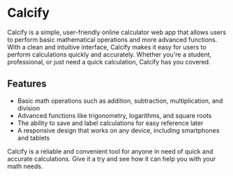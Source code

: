 # Calcify

Calcify is a simple, user-friendly online calculator web app that allows users to perform basic mathematical operations and more advanced functions. With a clean and intuitive interface, Calcify makes it easy for users to perform calculations quickly and accurately. Whether you're a student, professional, or just need a quick calculation, Calcify has you covered.

## Features

- Basic math operations such as addition, subtraction, multiplication, and division
- Advanced functions like trigonometry, logarithms, and square roots
- The ability to save and label calculations for easy reference later
- A responsive design that works on any device, including smartphones and tablets

Calcify is a reliable and convenient tool for anyone in need of quick and accurate calculations. Give it a try and see how it can help you with your math needs.
